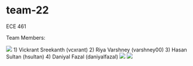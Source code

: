 # team-22
ECE 461

Team Members:

<img src="https://contrib.rocks/image?repo=varshney00/team-22" />
1) Vickrant Sreekanth (vcxrant)
2) Riya Varshney (varshney00)
3) Hasan Sultan (hsultan)
4) Daniyal Fazal (daniyalfazal)


<img src="https://github-readme-stats.vercel.app/api/top-langs/?username=vcxrant" />
<img src="https://img.shields.io/badge/TypeScript-007ACC?style=for-the-badge&logo=typescript&logoColor=white" />

